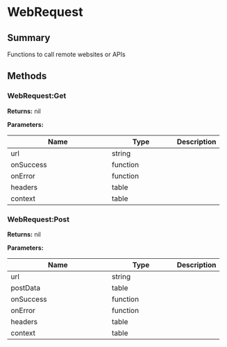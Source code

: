 
# WebRequest

## Summary

Functions to call remote websites or APIs




## Methods


### WebRequest:Get



**Returns:** nil


**Parameters:**

<table data-full-width="false">
<thead><tr><th width="217">Name</th><th width="134">Type</th><th>Description</th></tr></thead>
<tbody><tr><td>url</td><td>string</td><td></td></tr>
<tr><td>onSuccess</td><td>function</td><td></td></tr>
<tr><td>onError</td><td>function</td><td></td></tr>
<tr><td>headers</td><td>table</td><td></td></tr>
<tr><td>context</td><td>table</td><td></td></tr></tbody></table>






### WebRequest:Post



**Returns:** nil


**Parameters:**

<table data-full-width="false">
<thead><tr><th width="217">Name</th><th width="134">Type</th><th>Description</th></tr></thead>
<tbody><tr><td>url</td><td>string</td><td></td></tr>
<tr><td>postData</td><td>table</td><td></td></tr>
<tr><td>onSuccess</td><td>function</td><td></td></tr>
<tr><td>onError</td><td>function</td><td></td></tr>
<tr><td>headers</td><td>table</td><td></td></tr>
<tr><td>context</td><td>table</td><td></td></tr></tbody></table>






